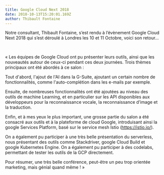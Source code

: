 ```yaml
---
title: Google Cloud Next 2018
date: 2018-10-13T15:20:01.169Z
author: Thibault Fontaine
---
```


Notre consultant, Thibault Fontaine, s’est rendu à l’évènement Google Cloud Next 2018 qui s’est déroulé à Londres les 10 et 11 Octobre, voici son retour…​

​

« Les équipes de Google Cloud ont pu présenter leurs outils, ainsi que les nouveautés autour de ceux-ci pendant ces deux journées. Trois thèmes principaux ont été abordés à ce salon : ​

Tout d'abord, l'ajout de l'AI dans la G-Suite, ajoutant un certain nombre de fonctionnalités, comme l'auto-complétion dans les e-mails par exemple. ​

Ensuite, de nombreuses fonctionnalités ont été ajoutées au niveau des outils de machine Learning, et en particulier sur les API disponibles aux développeurs pour la reconnaissance vocale, la reconnaissance d’image et la traduction. ​

Enfin, et à mes yeux le plus important, une grosse partie du salon a été consacré aux outils et à la plateforme de cloud Google, introduisant ainsi la google Services Platform, basé sur le service mesh Istio (https://istio.io/). ​

On a également pu participer à une très belle présentation du serverless, nous présentant des outils comme Stackdriver, google Cloud Build et google Kubernetes Engine. On a également pu participer à des codelabs, permettant de tester les outils de la GCP directement. ​

Pour résumer, une très belle conférence, peut-être un peu trop orientée marketing, mais génial quand même ! »​
